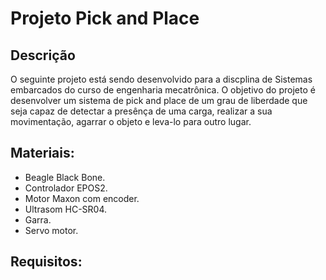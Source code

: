 # Projeto Pick and Place

## Descrição
O seguinte projeto está sendo desenvolvido para a discplina de Sistemas embarcados do curso de engenharia mecatrônica. O objetivo do projeto é desenvolver um sistema de pick and place de um grau de liberdade que seja capaz de detectar a presênça de uma carga, realizar a sua movimentação, agarrar o objeto e leva-lo para outro lugar. 

## Materiais:
- Beagle Black Bone.
- Controlador EPOS2.   
- Motor Maxon com encoder.
- Ultrasom HC-SR04.
- Garra.
- Servo motor.

## Requisitos:
